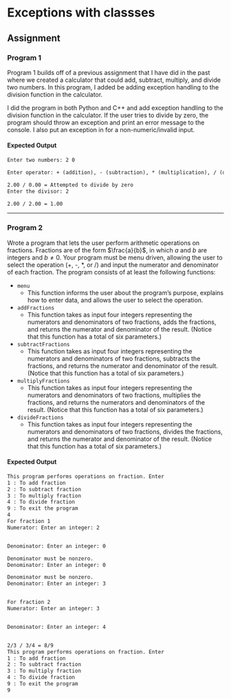# Exceptions with classses
## Assignment

### Program 1

Program 1 builds off of a previous assignment that I have did in the past where we created a calculator that could add, subtract, multiply, and divide two numbers. In this program, I added be adding exception handling to the division function in the calculator.

I did the program in both Python and C++ and add exception handling to the division function in the calculator. If the user tries to divide by zero, the program should throw an exception and print an error message to the console. I also put an exception in for a non-numeric/invalid input.

#### Expected Output

```txt
Enter two numbers: 2 0

Enter operator: + (addition), - (subtraction), * (multiplication), / (division): /

2.00 / 0.00 = Attempted to divide by zero
Enter the divisor: 2

2.00 / 2.00 = 1.00
```

---

### Program 2

Wrote a program that lets the user perform arithmetic operations on fractions. Fractions are of the form $\frac{a}{b}$, in which $a$ and $b$ are integers and $b \neq 0$. Your program must be menu driven, allowing the user to select the operation (+, -, *, or /) and input the numerator and denominator of each fraction. The program consists of at least the following functions:

- `menu`
  - This function informs the user about the program’s purpose, explains how to enter data, and allows the user to select the operation.
- `addFractions`
  - This function takes as input four integers representing the numerators and denominators of two fractions, adds the fractions, and returns the numerator and denominator of the result. (Notice that this function has a total of six parameters.)
- `subtractFractions`
  - This function takes as input four integers representing the numerators and denominators of two fractions, subtracts the fractions, and returns the numerator and denominator of the result. (Notice that this function has a total of six parameters.)
- `multiplyFractions`
  - This function takes as input four integers representing the numerators and denominators of two fractions, multiplies the fractions, and returns the numerators and denominators of the result. (Notice that this function has a total of six parameters.)
- `divideFractions`
  - This function takes as input four integers representing the numerators and denominators of two fractions, divides the fractions, and returns the numerator and denominator of the result. (Notice that this function has a total of six parameters.)


#### Expected Output

```txt
This program performs operations on fraction. Enter
1 : To add fraction
2 : To subtract fraction
3 : To multiply fraction
4 : To divide fraction
9 : To exit the program
4
For fraction 1
Numerator: Enter an integer: 2


Denominator: Enter an integer: 0

Denominator must be nonzero.
Denominator: Enter an integer: 0

Denominator must be nonzero.
Denominator: Enter an integer: 3


For fraction 2
Numerator: Enter an integer: 3


Denominator: Enter an integer: 4


2/3 / 3/4 = 8/9
This program performs operations on fraction. Enter
1 : To add fraction
2 : To subtract fraction
3 : To multiply fraction
4 : To divide fraction
9 : To exit the program
9
```

